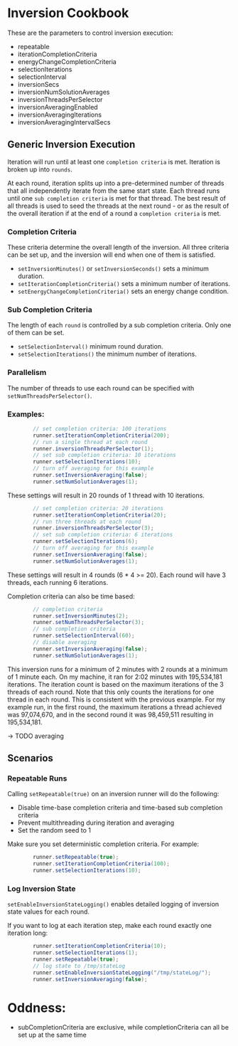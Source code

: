 # Inversion Cookbook

These are the parameters to control inversion execution:

- repeatable
- iterationCompletionCriteria
- energyChangeCompletionCriteria
- selectionIterations
- selectionInterval
- inversionSecs
- inversionNumSolutionAverages
- inversionThreadsPerSelector
- inversionAveragingEnabled
- inversionAveragingIterations
- inversionAveragingIntervalSecs

## Generic Inversion Execution

Iteration will run until at least one `completion criteria` is met. Iteration is broken up into `rounds`. 

At each round, iteration splits up into a pre-determined number of threads that all independently iterate from the same start state. Each thread runs until one `sub completion criteria` is met for that thread. The best result of all threads is used to seed the threads at the next round - or as the result of the overall iteration if at the end of a round a `completion criteria` is met.

### Completion Criteria

These criteria determine the overall length of the inversion. All three criteria can be set up, and the inversion will end when one of them is satisfied.
- `setInversionMinutes()` or `setInversionSeconds()` sets a minimum duration.
- `setIterationCompletionCriteria()` sets a minimum number of iterations.
- `setEnergyChangeCompletionCriteria()` sets an energy change condition.

### Sub Completion Criteria

The length of each `round` is controlled by a sub completion criteria. Only one of them can be set.
- `setSelectionInterval()` minimum round duration.
- `setSelectionIterations()` the minimum number of iterations.

### Parallelism

The number of threads to use each round can be specified with `setNumThreadsPerSelector()`.

### Examples:
```Java
        // set completion criteria: 100 iterations
        runner.setIterationCompletionCriteria(200);
        // run a single thread at each round 
        runner.inversionThreadsPerSelector(1);
        // set sub completion criteria: 10 iterations
        runner.setSelectionIterations(10);
        // turn off averaging for this example
        runner.setInversionAveraging(false);
        runner.setNumSolutionAverages(1);
```

These settings will result in 20 rounds of 1 thread with 10 iterations.

```Java
        // set completion criteria: 20 iterations
        runner.setIterationCompletionCriteria(20);
        // run three threads at each round 
        runner.inversionThreadsPerSelector(3);
        // set sub completion criteria: 6 iterations
        runner.setSelectionIterations(6);
        // turn off averaging for this example
        runner.setInversionAveraging(false);
        runner.setNumSolutionAverages(1);
```

These settings will result in 4 rounds (6 * 4 >= 20). Each round will have 3 threads, each running 6 iterations.

Completion criteria can also be time based:

```java
        // completion criteria
        runner.setInversionMinutes(2);
        runner.setNumThreadsPerSelector(3);
        // sub completion criteria
        runner.setSelectionInterval(60);
        // disable averaging
        runner.setInversionAveraging(false);
        runner.setNumSolutionAverages(1);
```

This inversion runs for a minimum of 2 minutes with 2 rounds at a minimum of 1 minute each. On my machine, it ran for 2:02 minutes with 195,534,181 iterations. The iteration count is based on the maximum iterations of the 3 threads of each round. Note that this only counts the iterations for one thread in each round. This is consistent with the previous example. For my example run, in the first round, the maximum iterations a thread achieved was 97,074,670, and in the second round it was 98,459,511 resulting in 195,534,181. 


-> TODO averaging



## Scenarios

### Repeatable Runs

Calling `setRepeatable(true)` on an inversion runner will do the following:
- Disable time-base completion criteria and time-based sub completion criteria
- Prevent multithreading during iteration and averaging
- Set the random seed to 1

Make sure you set deterministic completion criteria. For example:

```Java
        runner.setRepeatable(true);
        runner.setIterationCompletionCriteria(100);
        runner.setSelectionIterations(10);
```

### Log Inversion State

`setEnableInversionStateLogging()` enables detailed logging of inversion state values for each round.

If you want to log at each iteration step, make each round exactly one iteration long:

```Java
        runner.setIterationCompletionCriteria(10);
        runner.setSelectionIterations(1);
        runner.setRepeatable(true);
        // log state to /tmp/stateLog
        runner.setEnableInversionStateLogging("/tmp/stateLog/");
        runner.setInversionAveraging(false);
```


# Oddness:

- subCompletionCriteria are exclusive, while completionCriteria can all be set up at the same time
